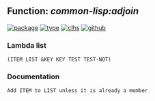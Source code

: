 ## Function: ***common-lisp:adjoin***
[![package](https://img.shields.io/badge/Package-COMMON--LISP-5f9ea0.svg?style=social&colorA=999999)](../) [![type](https://img.shields.io/badge/Type-Function-5f9ea0.svg?style=social&colorA=999999)](../#function) [![clhs](https://img.shields.io/badge/CLHS-ADJOIN-5f9ea0.svg?style=social&colorA=999999)](http://www.lispworks.com/documentation/HyperSpec/Body/f_adjoin.htm) [![github](https://img.shields.io/badge/GitHub-View_the_source-5f9ea0.svg?style=social&colorA=999999&logo=github)](https://github.com/sbcl/sbcl/blob/master/src/code/list.lisp/) 
### Lambda list
```
(ITEM LIST &KEY KEY TEST TEST-NOT)
```
### Documentation
```
Add ITEM to LIST unless it is already a member
```
